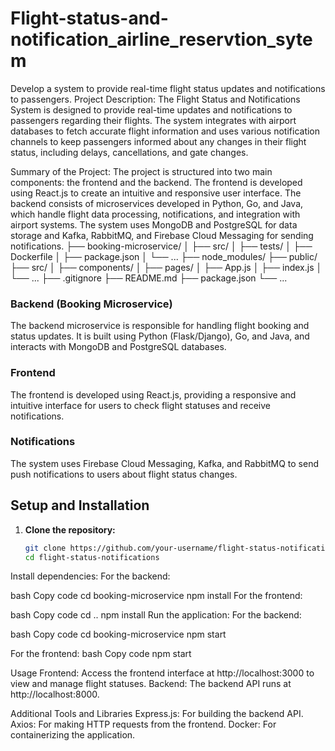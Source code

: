 # Flight-status-and-notification_airline_reservtion_sytem
 Develop a system to provide real-time flight status updates and notifications to passengers.
 Project Description:
The Flight Status and Notifications System is designed to provide real-time updates and notifications to passengers regarding their flights. The system integrates with airport databases to fetch accurate flight information and uses various notification channels to keep passengers informed about any changes in their flight status, including delays, cancellations, and gate changes.

Summary of the Project:
The project is structured into two main components: the frontend and the backend. The frontend is developed using React.js to create an intuitive and responsive user interface. The backend consists of microservices developed in Python, Go, and Java, which handle flight data processing, notifications, and integration with airport systems. The system uses MongoDB and PostgreSQL for data storage and Kafka, RabbitMQ, and Firebase Cloud Messaging for sending notifications.
├── booking-microservice/
│ ├── src/
│ ├── tests/
│ ├── Dockerfile
│ ├── package.json
│ └── ...
├── node_modules/
├── public/
├── src/
│ ├── components/
│ ├── pages/
│ ├── App.js
│ ├── index.js
│ └── ...
├── .gitignore
├── README.md
├── package.json
└── ...

### Backend (Booking Microservice)
The backend microservice is responsible for handling flight booking and status updates. It is built using Python (Flask/Django), Go, and Java, and interacts with MongoDB and PostgreSQL databases.

### Frontend
The frontend is developed using React.js, providing a responsive and intuitive interface for users to check flight statuses and receive notifications.

### Notifications
The system uses Firebase Cloud Messaging, Kafka, and RabbitMQ to send push notifications to users about flight status changes.

## Setup and Installation

1. **Clone the repository:**
   ```bash
   git clone https://github.com/your-username/flight-status-notifications.git
   cd flight-status-notifications
Install dependencies:
For the backend:

bash
Copy code
cd booking-microservice
npm install
For the frontend:

bash
Copy code
cd ..
npm install
Run the application:
For the backend:

bash
Copy code
cd booking-microservice
npm start

For the frontend:
bash
Copy code
npm start

Usage
Frontend: Access the frontend interface at http://localhost:3000 to view and manage flight statuses.
Backend: The backend API runs at http://localhost:8000.

Additional Tools and Libraries
Express.js: For building the backend API.
Axios: For making HTTP requests from the frontend.
Docker: For containerizing the application.
